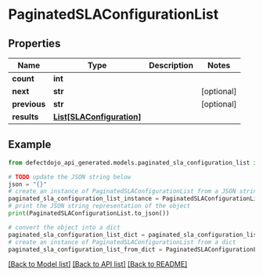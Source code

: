 # PaginatedSLAConfigurationList


## Properties

Name | Type | Description | Notes
------------ | ------------- | ------------- | -------------
**count** | **int** |  | 
**next** | **str** |  | [optional] 
**previous** | **str** |  | [optional] 
**results** | [**List[SLAConfiguration]**](SLAConfiguration.md) |  | 

## Example

```python
from defectdojo_api_generated.models.paginated_sla_configuration_list import PaginatedSLAConfigurationList

# TODO update the JSON string below
json = "{}"
# create an instance of PaginatedSLAConfigurationList from a JSON string
paginated_sla_configuration_list_instance = PaginatedSLAConfigurationList.from_json(json)
# print the JSON string representation of the object
print(PaginatedSLAConfigurationList.to_json())

# convert the object into a dict
paginated_sla_configuration_list_dict = paginated_sla_configuration_list_instance.to_dict()
# create an instance of PaginatedSLAConfigurationList from a dict
paginated_sla_configuration_list_from_dict = PaginatedSLAConfigurationList.from_dict(paginated_sla_configuration_list_dict)
```
[[Back to Model list]](../README.md#documentation-for-models) [[Back to API list]](../README.md#documentation-for-api-endpoints) [[Back to README]](../README.md)


